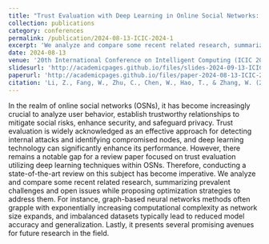 ```yaml
---
title: "Trust Evaluation with Deep Learning in Online Social Networks: A State-of-the-Art Review"
collection: publications
category: conferences
permalink: /publication/2024-08-13-ICIC-2024-1
excerpt: 'We analyze and compare some recent related research, summarizing prevalent challenges and open issues while proposing optimization strategies to address them. For instance, graph-based neural networks methods often grapple with exponentially increasing computational complexity as network size expands, and imbalanced datasets typically lead to reduced model accuracy and generalization. Lastly, it presents several promising avenues for future research in the field.'
date: 2024-08-13
venue: '20th International Conference on Intelligent Computing (ICIC 2024)'
slidesurl: 'http://academicpages.github.io/files/slides-2024-09-13-ICIC-2024-1.pdf'
paperurl: 'http://academicpages.github.io/files/paper-2024-08-13-ICIC-2024-1.pdf'
citation: 'Li, Z., Fang, W., Zhu, C., Chen, W., Hao, T., & Zhang, W. (2024, August). Trust evaluation with deep learning in online social networks: A state-of-the-art review. In International Conference on Intelligent Computing (pp. 3-12). Singapore: Springer Nature Singapore.'
---
```


In the realm of online social networks (OSNs), it has become increasingly crucial to analyze user behavior, establish trustworthy relationships to mitigate social risks, enhance security, and safeguard privacy. Trust evaluation is widely acknowledged as an effective approach for detecting internal attacks and identifying compromised nodes, and deep learning technology can significantly enhance its performance. However, there remains a notable gap for a review paper focused on trust evaluation utilizing deep learning techniques within OSNs. Therefore, conducting a state-of-the-art review on this subject has become imperative. We analyze and compare some recent related research, summarizing prevalent challenges and open issues while proposing optimization strategies to address them. For instance, graph-based neural networks methods often grapple with exponentially increasing computational complexity as network size expands, and imbalanced datasets typically lead to reduced model accuracy and generalization. Lastly, it presents several promising avenues for future research in the field.
